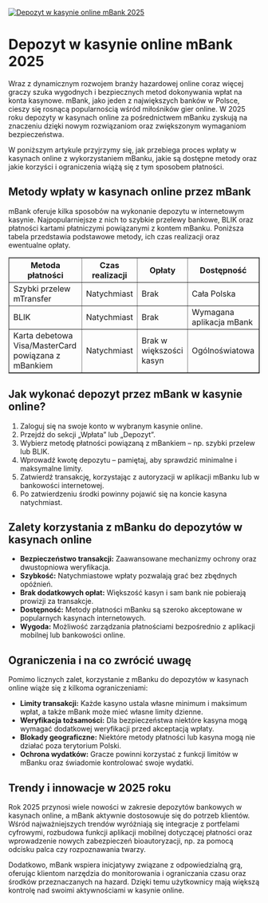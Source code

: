 [![Depozyt w kasynie online mBank 2025](https://123-caf.pages.dev/gitsignup.png)](https://vrmoo.ru/Bt82HjjY)

<h1>Depozyt w kasynie online mBank 2025</h1> <p>Wraz z dynamicznym rozwojem branży hazardowej online coraz więcej graczy szuka wygodnych i bezpiecznych metod dokonywania wpłat na konta kasynowe. mBank, jako jeden z największych banków w Polsce, cieszy się rosnącą popularnością wśród miłośników gier online. W 2025 roku depozyty w kasynach online za pośrednictwem mBanku zyskują na znaczeniu dzięki nowym rozwiązaniom oraz zwiększonym wymaganiom bezpieczeństwa.</p>  <p>W poniższym artykule przyjrzymy się, jak przebiega proces wpłaty w kasynach online z wykorzystaniem mBanku, jakie są dostępne metody oraz jakie korzyści i ograniczenia wiążą się z tym sposobem płatności.</p>  <h2>Metody wpłaty w kasynach online przez mBank</h2> <p>mBank oferuje kilka sposobów na wykonanie depozytu w internetowym kasynie. Najpopularniejsze z nich to szybkie przelewy bankowe, BLIK oraz płatności kartami płatniczymi powiązanymi z kontem mBanku. Poniższa tabela przedstawia podstawowe metody, ich czas realizacji oraz ewentualne opłaty.</p>  <table border="1" cellpadding="8" cellspacing="0" style="border-collapse: collapse; width: 100%;">   <thead>     <tr>       <th>Metoda płatności</th>       <th>Czas realizacji</th>       <th>Opłaty</th>       <th>Dostępność</th>     </tr>   </thead>   <tbody>     <tr>       <td>Szybki przelew mTransfer</td>       <td>Natychmiast</td>       <td>Brak</td>       <td>Cała Polska</td>     </tr>     <tr>       <td>BLIK</td>       <td>Natychmiast</td>       <td>Brak</td>       <td>Wymagana aplikacja mBank</td>     </tr>     <tr>       <td>Karta debetowa Visa/MasterCard powiązana z mBankiem</td>       <td>Natychmiast</td>       <td>Brak w większości kasyn</td>       <td>Ogólnoświatowa</td>     </tr>   </tbody> </table>  <h2>Jak wykonać depozyt przez mBank w kasynie online?</h2> <ol>   <li>Zaloguj się na swoje konto w wybranym kasynie online.</li>   <li>Przejdź do sekcji „Wpłata” lub „Depozyt”.</li>   <li>Wybierz metodę płatności powiązaną z mBankiem – np. szybki przelew lub BLIK.</li>   <li>Wprowadź kwotę depozytu – pamiętaj, aby sprawdzić minimalne i maksymalne limity.</li>   <li>Zatwierdź transakcję, korzystając z autoryzacji w aplikacji mBanku lub w bankowości internetowej.</li>   <li>Po zatwierdzeniu środki powinny pojawić się na koncie kasyna natychmiast.</li> </ol>  <h2>Zalety korzystania z mBanku do depozytów w kasynach online</h2> <ul>   <li><strong>Bezpieczeństwo transakcji:</strong> Zaawansowane mechanizmy ochrony oraz dwustopniowa weryfikacja.</li>   <li><strong>Szybkość:</strong> Natychmiastowe wpłaty pozwalają grać bez zbędnych opóźnień.</li>   <li><strong>Brak dodatkowych opłat:</strong> Większość kasyn i sam bank nie pobierają prowizji za transakcje.</li>   <li><strong>Dostępność:</strong> Metody płatności mBanku są szeroko akceptowane w popularnych kasynach internetowych.</li>   <li><strong>Wygoda:</strong> Możliwość zarządzania płatnościami bezpośrednio z aplikacji mobilnej lub bankowości online.</li> </ul>  <h2>Ograniczenia i na co zwrócić uwagę</h2> <p>Pomimo licznych zalet, korzystanie z mBanku do depozytów w kasynach online wiąże się z kilkoma ograniczeniami:</p> <ul>   <li><strong>Limity transakcji:</strong> Każde kasyno ustala własne minimum i maksimum wpłat, a także mBank może mieć własne limity dzienne.</li>   <li><strong>Weryfikacja tożsamości:</strong> Dla bezpieczeństwa niektóre kasyna mogą wymagać dodatkowej weryfikacji przed akceptacją wpłaty.</li>   <li><strong>Blokady geograficzne:</strong> Niektóre metody płatności lub kasyna mogą nie działać poza terytorium Polski.</li>   <li><strong>Ochrona wydatków:</strong> Gracze powinni korzystać z funkcji limitów w mBanku oraz świadomie kontrolować swoje wydatki.</li> </ul>  <h2>Trendy i innowacje w 2025 roku</h2> <p>Rok 2025 przynosi wiele nowości w zakresie depozytów bankowych w kasynach online, a mBank aktywnie dostosowuje się do potrzeb klientów. Wśród najważniejszych trendów wyróżniają się integracje z portfelami cyfrowymi, rozbudowa funkcji aplikacji mobilnej dotyczącej płatności oraz wprowadzenie nowych zabezpieczeń bioautoryzacji, np. za pomocą odcisku palca czy rozpoznawania twarzy.</p>  <p>Dodatkowo, mBank wspiera inicjatywy związane z odpowiedzialną grą, oferując klientom narzędzia do monitorowania i ograniczania czasu oraz środków przeznaczanych na hazard. Dzięki temu użytkownicy mają większą kontrolę nad swoimi aktywnościami w kasynie online.</p>